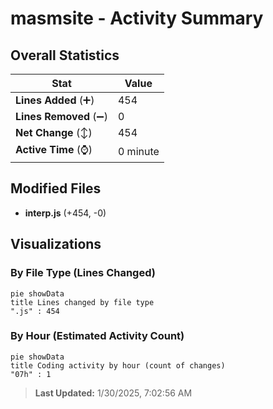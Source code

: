 # masmsite - Activity Summary 

## Overall Statistics

| Stat                   | Value                                                             |
| ---------------------- | ----------------------------------------------------------------- |
| **Lines Added** (➕)   | 454                                          |
| **Lines Removed** (➖) | 0                                        |
| **Net Change** (↕)    | 454                |
| **Active Time** (⌚)   | 0 minute |


## Modified Files
- **interp.js** (+454, -0)

## Visualizations

### By File Type (Lines Changed)

```mermaid
pie showData
title Lines changed by file type
".js" : 454
```

### By Hour (Estimated Activity Count)

```mermaid
pie showData
title Coding activity by hour (count of changes)
"07h" : 1
```


> **Last Updated:** 1/30/2025, 7:02:56 AM